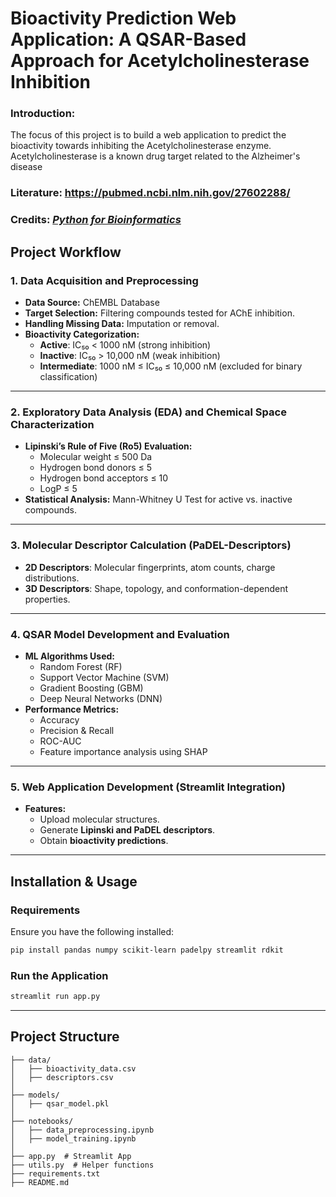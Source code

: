 # Bioactivity Prediction Web Application: A QSAR-Based Approach for Acetylcholinesterase Inhibition

### Introduction:
The focus of this project is to build a web application to predict the bioactivity towards inhibiting the Acetylcholinesterase enzyme.
Acetylcholinesterase is a known drug target related to the Alzheimer's disease

### Literature: https://pubmed.ncbi.nlm.nih.gov/27602288/


### Credits: [*Python for Bioinformatics*](https://www.youtube.com/watch?v=jBlTQjcKuaY&t=52s)


## **Project Workflow**

### **1. Data Acquisition and Preprocessing**
- **Data Source:** ChEMBL Database
- **Target Selection:** Filtering compounds tested for AChE inhibition.
- **Handling Missing Data:** Imputation or removal.
- **Bioactivity Categorization:**
  - **Active**: IC₅₀ < 1000 nM (strong inhibition)
  - **Inactive**: IC₅₀ > 10,000 nM (weak inhibition)
  - **Intermediate**: 1000 nM ≤ IC₅₀ ≤ 10,000 nM (excluded for binary classification)

---

### **2. Exploratory Data Analysis (EDA) and Chemical Space Characterization**
- **Lipinski’s Rule of Five (Ro5) Evaluation:**
  - Molecular weight ≤ 500 Da
  - Hydrogen bond donors ≤ 5
  - Hydrogen bond acceptors ≤ 10
  - LogP ≤ 5
- **Statistical Analysis:** Mann-Whitney U Test for active vs. inactive compounds.

---

### **3. Molecular Descriptor Calculation (PaDEL-Descriptors)**
- **2D Descriptors**: Molecular fingerprints, atom counts, charge distributions.
- **3D Descriptors**: Shape, topology, and conformation-dependent properties.

---

### **4. QSAR Model Development and Evaluation**
- **ML Algorithms Used:**
  - Random Forest (RF)
  - Support Vector Machine (SVM)
  - Gradient Boosting (GBM)
  - Deep Neural Networks (DNN)
- **Performance Metrics:**
  - Accuracy
  - Precision & Recall
  - ROC-AUC
  - Feature importance analysis using SHAP

---

### **5. Web Application Development (Streamlit Integration)**
- **Features:**
  - Upload molecular structures.
  - Generate **Lipinski and PaDEL descriptors**.
  - Obtain **bioactivity predictions**.

---

## **Installation & Usage**

### **Requirements**
Ensure you have the following installed:
```bash
pip install pandas numpy scikit-learn padelpy streamlit rdkit
```

### **Run the Application**
```bash
streamlit run app.py
```

---

## **Project Structure**
```
├── data/
│   ├── bioactivity_data.csv
│   ├── descriptors.csv
│
├── models/
│   ├── qsar_model.pkl
│
├── notebooks/
│   ├── data_preprocessing.ipynb
│   ├── model_training.ipynb
│
├── app.py  # Streamlit App
├── utils.py  # Helper functions
├── requirements.txt
├── README.md
```
